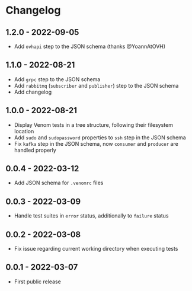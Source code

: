 # Changelog

## 1.2.0 - 2022-09-05

- Add `ovhapi` step to the JSON schema (thanks @YoannAtOVH)

## 1.1.0 - 2022-08-21

- Add `grpc` step to the JSON schema
- Add `rabbitmq` (`subscriber` and `publisher`) step to the JSON schema
- Add changelog

## 1.0.0 - 2022-08-21

- Display Venom tests in a tree structure, following their filesystem location
- Add `sudo` and `sudopassword` properties to `ssh` step in the JSON schema
- Fix `kafka` step in the JSON schema, now `consumer` and `producer` are handled properly

## 0.0.4 - 2022-03-12

- Add JSON schema for `.venomrc` files

## 0.0.3 - 2022-03-09

- Handle test suites in `error` status, additionally to `failure` status

## 0.0.2 - 2022-03-08

- Fix issue regarding current working directory when executing tests

## 0.0.1 - 2022-03-07

- First public release
